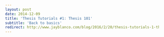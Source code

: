 ```yaml
---
layout: post
date: 2014-12-09
title: 'Thesis Tutorials #1: Thesis 101'
subtitle: 'Back to basics'
redirect: http://www.jayblanco.com/blog/2016/2/20/thesis-tutorials-1-thesis-101
---
```

